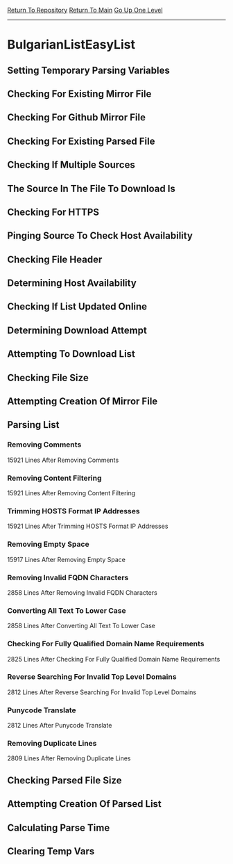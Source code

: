 [Return To Repository](https://github.com/bast69/piholeparser/)
[Return To Main](https://github.com/bast69/piholeparser/blob/master/RecentRunLogs/Mainlog.md)
[Go Up One Level](https://github.com/bast69/piholeparser/blob/master/RecentRunLogs/TopLevelScripts/30-Processing-External-Blacklists.md)
____________________________________
# BulgarianListEasyList
## Setting Temporary Parsing Variables
## Checking For Existing Mirror File
## Checking For Github Mirror File
## Checking For Existing Parsed File
## Checking If Multiple Sources
## The Source In The File To Download Is
## Checking For HTTPS
## Pinging Source To Check Host Availability
## Checking File Header
## Determining Host Availability
## Checking If List Updated Online
## Determining Download Attempt
## Attempting To Download List
## Checking File Size
## Attempting Creation Of Mirror File
## Parsing List
### Removing Comments
15921 Lines After Removing Comments
### Removing Content Filtering
15921 Lines After Removing Content Filtering
### Trimming HOSTS Format IP Addresses
15921 Lines After Trimming HOSTS Format IP Addresses
### Removing Empty Space
15917 Lines After Removing Empty Space
### Removing Invalid FQDN Characters
2858 Lines After Removing Invalid FQDN Characters
### Converting All Text To Lower Case
2858 Lines After Converting All Text To Lower Case
### Checking For Fully Qualified Domain Name Requirements
2825 Lines After Checking For Fully Qualified Domain Name Requirements
### Reverse Searching For Invalid Top Level Domains
2812 Lines After Reverse Searching For Invalid Top Level Domains
### Punycode Translate
2812 Lines After Punycode Translate
### Removing Duplicate Lines
2809 Lines After Removing Duplicate Lines
## Checking Parsed File Size
## Attempting Creation Of Parsed List
## Calculating Parse Time
## Clearing Temp Vars
